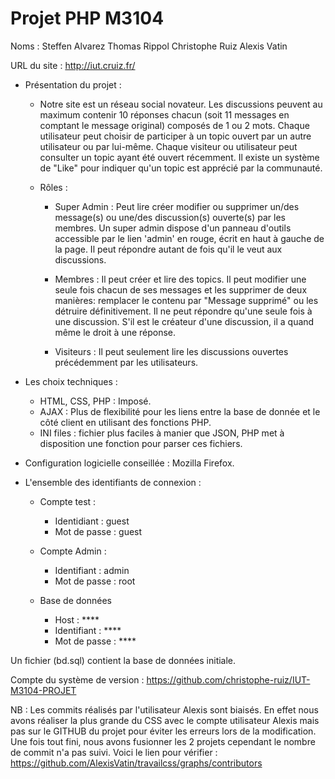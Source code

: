 # Projet PHP M3104

Noms : Steffen Alvarez Thomas Rippol Christophe Ruiz Alexis Vatin

URL du site : http://iut.cruiz.fr/

* Présentation du projet :     
  
  *   Notre site est un réseau social novateur. Les discussions peuvent au maximum contenir 10 réponses chacun (soit 11 messages en comptant le message original) composés de 1 ou 2 mots. Chaque utilisateur peut choisir de participer à un topic ouvert par un autre utilisateur ou par lui-même. Chaque visiteur ou utilisateur peut consulter un topic ayant été ouvert récemment. Il existe un système de "Like" pour indiquer qu'un topic est apprécié par la communauté.     

  * Rôles :  
     * Super Admin : Peut lire créer modifier ou supprimer un/des message(s) ou une/des discussion(s) ouverte(s) par les membres. Un super admin dispose d'un panneau d'outils accessible par le lien 'admin' en rouge, écrit en haut à gauche de la page. Il peut répondre autant de fois qu'il le veut aux discussions.
       
    * Membres : Il peut créer et lire des topics. Il peut modifier une seule fois chacun de ses messages et les supprimer de deux manières: remplacer le contenu par "Message supprimé" ou les détruire définitivement.  Il ne peut répondre qu'une seule fois à une discussion. S'il est le créateur d'une discussion, il a quand même le droit à une réponse.
    
    * Visiteurs : Il peut seulement lire les discussions ouvertes précédemment par les utilisateurs.  
    
* Les choix techniques :
    * HTML, CSS, PHP : Imposé.
    * AJAX : Plus de flexibilité pour les liens entre la base de donnée et le côté client en utilisant des fonctions PHP.
    * INI files : fichier plus faciles à manier que JSON, PHP met à disposition une fonction pour parser ces fichiers.

* Configuration logicielle conseillée : Mozilla Firefox.

* L'ensemble des identifiants de connexion :

    * Compte test :   
        * Identidiant : guest  
        * Mot de passe : guest        
        
    * Compte Admin :   
        * Identifiant : admin    
        * Mot de passe : root       
        
    * Base de données   
        * Host : ****
        * Identifiant : ****    
        * Mot de passe : ****        
        
Un fichier (bd.sql) contient la base de données initiale.

Compte du système de version : https://github.com/christophe-ruiz/IUT-M3104-PROJET   

NB : Les commits réalisés par l'utilisateur Alexis sont biaisés. En effet nous avons réaliser la plus grande du CSS avec le compte utilisateur Alexis mais pas sur le GITHUB du projet pour éviter les erreurs lors de la modification. Une fois tout fini, nous avons fusionner les 2 projets cependant le nombre de commit n'a pas suivi. Voici le lien pour vérifier : https://github.com/AlexisVatin/travailcss/graphs/contributors


